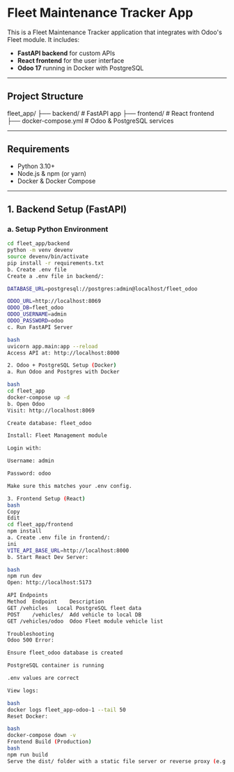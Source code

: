 # Fleet Maintenance Tracker App

This is a Fleet Maintenance Tracker application that integrates with Odoo's Fleet module. It includes:

- **FastAPI backend** for custom APIs
- **React frontend** for the user interface
- **Odoo 17** running in Docker with PostgreSQL

---

## Project Structure

fleet_app/
├── backend/ # FastAPI app
├── frontend/ # React frontend
├── docker-compose.yml # Odoo & PostgreSQL services

---

## Requirements

- Python 3.10+
- Node.js & npm (or yarn)
- Docker & Docker Compose

---

## 1. Backend Setup (FastAPI)

### a. Setup Python Environment

```bash
cd fleet_app/backend
python -m venv devenv
source devenv/bin/activate
pip install -r requirements.txt
b. Create .env file
Create a .env file in backend/:

DATABASE_URL=postgresql://postgres:admin@localhost/fleet_odoo

ODOO_URL=http://localhost:8069
ODOO_DB=fleet_odoo
ODOO_USERNAME=admin
ODOO_PASSWORD=odoo
c. Run FastAPI Server

bash
uvicorn app.main:app --reload
Access API at: http://localhost:8000

2. Odoo + PostgreSQL Setup (Docker)
a. Run Odoo and Postgres with Docker

bash
cd fleet_app
docker-compose up -d
b. Open Odoo
Visit: http://localhost:8069

Create database: fleet_odoo

Install: Fleet Management module

Login with:

Username: admin

Password: odoo

Make sure this matches your .env config.

3. Frontend Setup (React)
bash
Copy
Edit
cd fleet_app/frontend
npm install
a. Create .env file in frontend/:
ini
VITE_API_BASE_URL=http://localhost:8000
b. Start React Dev Server:

bash
npm run dev
Open: http://localhost:5173

API Endpoints
Method	Endpoint	Description
GET	/vehicles	Local PostgreSQL fleet data
POST	/vehicles/	Add vehicle to local DB
GET	/vehicles/odoo	Odoo Fleet module vehicle list

Troubleshooting
Odoo 500 Error:

Ensure fleet_odoo database is created

PostgreSQL container is running

.env values are correct

View logs:

bash
docker logs fleet_app-odoo-1 --tail 50
Reset Docker:

bash
docker-compose down -v
Frontend Build (Production)
bash
npm run build
Serve the dist/ folder with a static file server or reverse proxy (e.g., Nginx).


